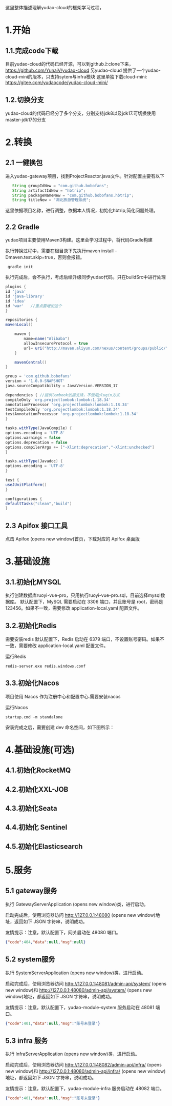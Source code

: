 这里整体描述理解yudao-cloud的框架学习过程，

# 1.开始
## 1.1.完成code下载
目前yudao-cloud的代码已经开源，可以到github上clone下来，
https://github.com/YunaiV/yudao-cloud
另yudao-cloud 提供了一个yudao-cloud-mini的版本，只支持sytem与infra模块
这里单独下载cloud-mini:
https://gitee.com/yudaocode/yudao-cloud-mini/

## 1.2.切换分支
yudao-cloud的代码已经分了多个分支，分别支持jdk8以及jdk17.可切换使用 master-jdk17的分支

# 2.转换
## 2.1 一健换包
进入yudao-gateway项目，找到ProjectReactor.java文件。针对配置主要有以下
```java
   String groupIdNew = "com.github.bobofans";
   String artifactIdNew = "hbtrip";
   String packageNameNew = "com.github.bobofans.hbtrip";
   String titleNew = "湖北旅游管理系统";
```
这里依据项目名称，进行调整，依据本人情况，初始化hbtrip,简化问题处理。

## 2.2 Gradle
yudao项目主要使用Maven3构建。这里会学习过程中，将代码Gradle构建

执行转换过程中，需要在根目录下先执行maven install -Dmaven.test.skip=true，否则会报错。

```console
 gradle init
```
执行完成后，会不执行，考虑后续升级同步yudao代码。只在buildSrc中进行处理

```groovy
plugins {
id 'java'
id 'java-library'
id 'idea'
id 'war'   //重点要增加这个
}

repositories {
mavenLocal()

    maven {
        name=name("Alibaba")
        allowInsecureProtocol = true
        url= uri("http://maven.aliyun.com/nexus/content/groups/public/")
    }

    mavenCentral()
}

group = 'com.github.bobofans'
version = '1.0.0-SNAPSHOT'
java.sourceCompatibility = JavaVersion.VERSION_17

dependencies { //提供lombook依据支持，不使用plugin方式
compileOnly 'org.projectlombok:lombok:1.18.34'
annotationProcessor 'org.projectlombok:lombok:1.18.34'
testCompileOnly 'org.projectlombok:lombok:1.18.34'
testAnnotationProcessor 'org.projectlombok:lombok:1.18.34'
}

tasks.withType(JavaCompile) {
options.encoding = 'UTF-8'
options.warnings = false
options.deprecation = false
options.compilerArgs += ["-Xlint:deprecation","-Xlint:unchecked"]
}

tasks.withType(Javadoc) {
options.encoding = 'UTF-8'
}

test {
useJUnitPlatform()
}

configurations {
defaultTasks("clean","build")
}
```

## 2.3 Apifox 接口工具

点击 Apifox (opens new window)首页，下载对应的 Apifox 桌面版


# 3.基础设施
## 3.1.初始化MYSQL
执行创建数据库ruoyi-vue-pro，只用执行ruoyi-vue-pro.sql，目前选择mysql数据库。
默认配置下，MySQL 需要启动在 3306 端口，并且账号是 root，密码是 123456。如果不一致，需要修改 application-local.yaml 配置文件。

## 3.2.初始化Redis
需要安装redis
默认配置下，Redis 启动在 6379 端口，不设置账号密码。如果不一致，需要修改 application-local.yaml 配置文件。

运行Redis
```console
redis-server.exe redis.windows.conf
```
## 3.3.初始化Nacos
项目使用 Nacos 作为注册中心和配置中心.需要安装nacos

运行Nacos
```console
startup.cmd -m standalone
```
安装完成之后，需要创建 dev 命名空间，如下图所示：

# 4.基础设施(可选)
## 4.1.初始化RocketMQ



## 4.2.初始化XXL-JOB


## 4.3.初始化Seata


## 4.4.初始化 Sentinel


## 4.5.初始化Elasticsearch


# 5.服务
## 5.1 gateway服务
执行 GatewayServerApplication (opens new window)类，进行启动。

启动完成后，使用浏览器访问 http://127.0.0.1:48080 (opens new window)地址，返回如下 JSON 字符串，说明成功。

友情提示：注意，默认配置下，网关启动在 48080 端口。
```json
{"code":404,"data":null,"msg":null}
```

## 5.2 system服务
执行 SystemServerApplication (opens new window)类，进行启动。

启动完成后，使用浏览器访问 http://127.0.0.1:48081/admin-api/system/ (opens new window)和 http://127.0.0.1:48080/admin-api/system/ (opens new window)地址，都返回如下 JSON 字符串，说明成功。

友情提示：注意，默认配置下，yudao-module-system 服务启动在 48081 端口。

```json
{"code":401,"data":null,"msg":"账号未登录"}
```


## 5.3 infra 服务

执行 InfraServerApplication (opens new window)类，进行启动。

启动完成后，使用浏览器访问 http://127.0.0.1:48082/admin-api/infra/ (opens new window)和 http://127.0.0.1:48080/admin-api/infra/ (opens new window)地址，都返回如下 JSON 字符串，说明成功。

友情提示：注意，默认配置下，yudao-module-infra 服务启动在 48082 端口。

```json
{"code":401,"data":null,"msg":"账号未登录"}
```







